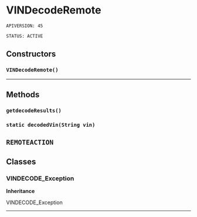# VINDecodeRemote

`APIVERSION: 45`

`STATUS: ACTIVE`
## Constructors
### `VINDecodeRemote()`
---
## Methods
### `getdecodeResults()`
### `static decodedVin(String vin)`

`REMOTEACTION`
---
## Classes
### VINDECODE_Exception

**Inheritance**

VINDECODE_Exception


---
